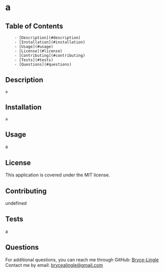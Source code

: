# a

## Table of Contents
        - [Description](#description)
        - [Installation](#installation)
        - [Usage](#usage)
        - [License](#license)
        - [Contributing](#contributing)
        - [Tests](#tests)
        - [Questions](#questions)

 ## Description
    a

## Installation
    a

## Usage
a

## License
This application is covered under the MIT license. 

## Contributing
undefined

## Tests
a

## Questions
For additional questions, you can reach me through GitHub: [Bryce-Lingle](https://github.com/Bryce-Lingle)
Contact me by email: brycealingle@gmail.com